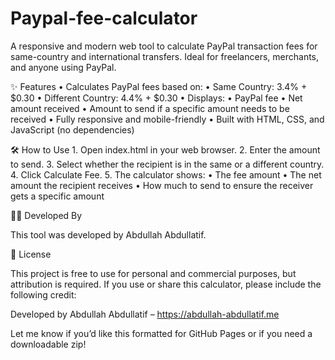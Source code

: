 # Paypal-fee-calculator

A responsive and modern web tool to calculate PayPal transaction fees for same-country and international transfers. Ideal for freelancers, merchants, and anyone using PayPal.

✨ Features
	•	Calculates PayPal fees based on:
	•	Same Country: 3.4% + $0.30
	•	Different Country: 4.4% + $0.30
	•	Displays:
	•	PayPal fee
	•	Net amount received
	•	Amount to send if a specific amount needs to be received
	•	Fully responsive and mobile-friendly
	•	Built with HTML, CSS, and JavaScript (no dependencies)


🛠 How to Use
	1.	Open index.html in your web browser.
	2.	Enter the amount to send.
	3.	Select whether the recipient is in the same or a different country.
	4.	Click Calculate Fee.
	5.	The calculator shows:
	•	The fee amount
	•	The net amount the recipient receives
	•	How much to send to ensure the receiver gets a specific amount

👨‍💻 Developed By

This tool was developed by Abdullah Abdullatif.

📄 License

This project is free to use for personal and commercial purposes, but attribution is required.
If you use or share this calculator, please include the following credit:

Developed by Abdullah Abdullatif – https://abdullah-abdullatif.me


Let me know if you’d like this formatted for GitHub Pages or if you need a downloadable zip!
